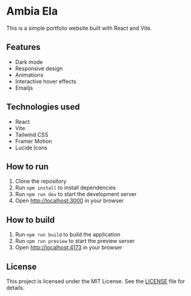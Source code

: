 # Ambia Ela

This is a simple portfolio website built with React and Vite.

## Features

* Dark mode
* Responsive design
* Animations
* Interactive hover effects
* Emailjs

## Technologies used

* React
* Vite
* Tailwind CSS
* Framer Motion
* Lucide Icons


## How to run

1. Clone the repository
2. Run `npm install` to install dependencies
3. Run `npm run dev` to start the development server
4. Open [http://localhost:3000](http://localhost:3000) in your browser

## How to build

1. Run `npm run build` to build the application
2. Run `npm run preview` to start the preview server
3. Open [http://localhost:4173](http://localhost:4173) in your browser

## License

This project is licensed under the MIT License. See the [LICENSE](LICENSE) file for details.
